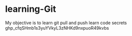# learning-Git
My objective is to learn git pull and push 
learn code secrets 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
